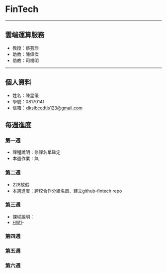 # FinTech
  ---
  ## 雲端運算服務
   * 教授：蔡芸琤
   * 助教：陳偉傑
   * 助教：司福明
  ---
  ## 個人資料
  * 姓名：陳星儀
  * 學號：08170141
  * 信箱：xlkslbccdtls123@gmail.com

  ## 每週進度
  ### 第一週
   * 課程說明：修課名單確定
   * 本週作業：無
  ### 第二週
   * 228放假
   * 本週進度：跨校合作分組名單、建立github-fintech repo
  ### 第三週
   * 課程說明：
   * [HW1]()-
  ### 第四週
  ### 第五週
  ### 第六週
